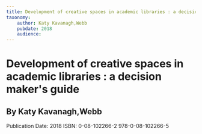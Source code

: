 ```yaml
---
title: Development of creative spaces in academic libraries : a decision maker's guide
taxonomy:
	author: Katy Kavanagh,Webb
	pubdate: 2018
	audience: 
---
```

# Development of creative spaces in academic libraries : a decision maker's guide
## By Katy Kavanagh,Webb


Publication Date: 2018
ISBN: 0-08-102266-2 978-0-08-102266-5
